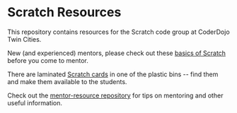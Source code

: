 # Scratch Resources

This repository contains resources for the Scratch code group at CoderDojo Twin Cities.

New (and experienced) mentors, please check out these [basics of Scratch](https://github.com/CoderDojoTC/scratch/wiki/New-Scratch-Mentors-Start-Here) before you come to mentor. 

There are laminated [Scratch cards](http://scratch.mit.edu/help/cards/) in one of the plastic bins -- find them and make them available to the students.

Check out the [mentor-resource repository](https://github.com/CoderDojoTC/mentor-resources) for tips on mentoring and other useful information.
